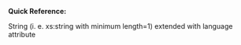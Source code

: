 **Quick Reference:**

String (i. e. xs:string with minimum length=1) extended with language attribute
